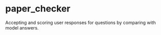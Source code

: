# paper_checker
Accepting and scoring user responses for questions by comparing with model answers.
